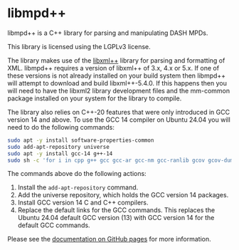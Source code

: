 # libmpd++

libmpd++ is a C++ library for parsing and manipulating DASH MPDs.

This library is licensed using the LGPLv3 license.

The library makes use of the [libxml++](https://libxmlplusplus.sourceforge.net/) library for parsing and formatting of XML. libmpd++ requires a version of libxml++ of 3.x, 4.x or 5.x. If one of these versions is not already installed on your build system then libmpd++ will attempt to download and build libxml++-5.4.0. If this happens then you will need to have the libxml2 library development files and the mm-common package installed on your system for the library to compile.

The library also relies on C++-20 features that were only introduced in GCC version 14 and above. To use the GCC 14 compiler on Ubuntu 24.04 you will need to do the following commands:

```sh
sudo apt -y install software-properties-common
sudo add-apt-repository universe
sudo apt -y install gcc-14 g++-14
sudo sh -c 'for i in cpp g++ gcc gcc-ar gcc-nm gcc-ranlib gcov gcov-dump gcov-tool lto-dump; do rm -f /usr/bin/$i; ln -s $i-14 /usr/bin/$i; done'
```

The commands above do the following actions:

1. Install the `add-apt-repository` command.
1. Add the universe repository, which holds the GCC version 14 packages.
1. Install GCC version 14 C and C++ compilers.
1. Replace the default links for the GCC commands. This replaces the Ubuntu 24.04 default GCC version (13) with GCC version 14 for the default GCC commands.

Please see the [documentation on GitHub pages](https://bbc.github.io/libmpdpp/) for more information.
